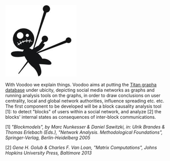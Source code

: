 
![magik](./pics/voodoo_logo_2.jpg)

With Voodoo we explain things. Voodoo aims at putting the <a href="https://github.com/thinkaurelius/titan">Titan grapha database</a> under ubicity, depicting social media networks as graphs and running analysis tools on the graphs, in order to draw conclusions on user centrality, local and global network authorities, influence spreading etc. etc. The first component to be developed will be a block causality analysis tool [1]: to detect "blocks" of users within a social network, and analyze [2] the blocks' internal states as consequences of inter-block communications. 


[1] *"Blockmodels", by Marc Nunkesser & Daniel Sawitzki, in: Ulrik Brandes & Thomas Erlebach (Eds.), "Network Analysis. Methodological Foundations", Springer-Verlag, Berlin-Heidelberg 2005*

[2] *Gene H. Golub & Charles F. Van Loan, "Matrix Computations", Johns Hopkins University Press, Baltimore 2013*




